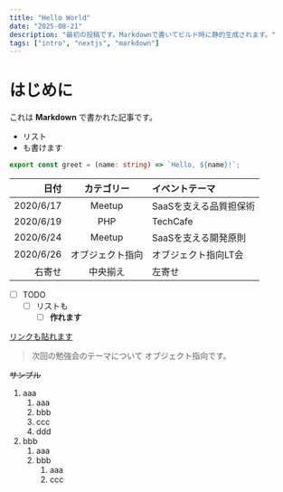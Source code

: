 ```yaml
---
title: "Hello World"
date: "2025-08-21"
description: "最初の投稿です。Markdownで書いてビルド時に静的生成されます。"
tags: ["intro", "nextjs", "markdown"]
---
```


# はじめに

これは **Markdown** で書かれた記事です。

- リスト
- も書けます

```ts
export const greet = (name: string) => `Hello, ${name}!`;
```

|      日付 |    カテゴリー    | イベントテーマ         |
| --------: | :--------------: | :--------------------- |
| 2020/6/17 |      Meetup      | SaaSを支える品質担保術 |
| 2020/6/19 |       PHP        | TechCafe               |
| 2020/6/24 |      Meetup      | SaaSを支える開発原則   |
| 2020/6/26 | オブジェクト指向 | オブジェクト指向LT会   |
|    右寄せ |     中央揃え     | 左寄せ                 |

- [ ] TODO
  - [ ] リストも
    - [ ] **作れます**

[リンクも貼れます](https://ltool.gachal.net)

> 次回の勉強会のテーマについて
オブジェクト指向です。

~~サンプル~~

1. aaa
   1. aaa
   2. bbb
   3. ccc
   4. ddd
2. bbb
   1. aaa
   2. bbb
      1. aaa
      2. ccc